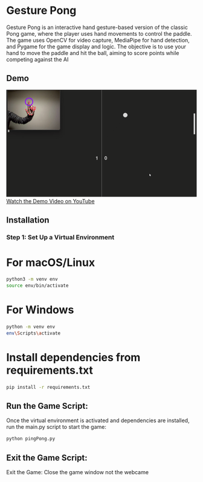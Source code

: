 # Gesture Pong

Gesture Pong is an interactive hand gesture-based version of the classic Pong game, where the player uses hand movements to control the paddle. The game uses OpenCV for video capture, MediaPipe for hand detection, and Pygame for the game display and logic. The objective is to use your hand to move the paddle and hit the ball, aiming to score points while competing against the AI

## Demo
![Demo Image](thumbnail.png)
[Watch the Demo Video on YouTube](https://youtu.be/tAcPAAtNxrw)

## Installation

### Step 1: Set Up a Virtual Environment
# For macOS/Linux
```bash
python3 -m venv env
source env/bin/activate
```

# For Windows
```bash
python -m venv env
env\Scripts\activate
```

# Install dependencies from requirements.txt
```bash
pip install -r requirements.txt
```
## Run the Game Script:

Once the virtual environment is activated and dependencies are installed, run the main.py script to start the game:

```bash
python pingPong.py
```

## Exit the Game Script:
Exit the Game: Close the game window not the webcame

